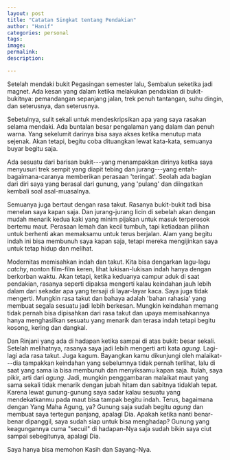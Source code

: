 ```yaml
---
layout: post
title: "Catatan Singkat tentang Pendakian"
author: "Hanif" 
categories: personal
tags: 
image: 
permalink: 
description:

---
```


Setelah mendaki bukit Pegasingan semester lalu, Sembalun seketika jadi magnet. Ada kesan yang dalam ketika melakukan pendakian di bukit-bukitnya: pemandangan sepanjang jalan, trek penuh tantangan, suhu dingin, dan seterusnya, dan seterusnya.

Sebetulnya, sulit sekali untuk mendeskripsikan apa yang saya rasakan selama mendaki. Ada buntalan besar pengalaman yang dalam dan penuh warna. Yang sekelumit darinya bisa saya akses ketika menutup mata sejenak. Akan tetapi, begitu coba dituangkan lewat kata-kata, semuanya buyar begitu saja. 

Ada sesuatu dari barisan bukit---yang menampakkan dirinya ketika saya menyusuri trek sempit yang diapit tebing dan jurang---yang entah-bagaimana-caranya memberikan perasaan 'teringat'. Seolah ada bagian dari diri saya yang berasal dari gunung, yang 'pulang' dan diingatkan kembali soal asal-muasalnya.

Semuanya juga bertaut dengan rasa takut. Rasanya bukit-bukit tadi bisa menelan saya kapan saja. Dan jurang-jurang licin di sebelah akan dengan mudah menarik kedua kaki yang minim pijakan untuk masuk terperosok bertemu maut. Perasaan lemah dan kecil tumbuh, tapi ketiadaan pilihan untuk berhenti akan memaksamu untuk terus berjalan. Alam yang begitu indah ini bisa membunuh saya kapan saja, tetapi mereka mengijinkan saya untuk tetap hidup dan melihat. 

Modernitas memisahkan indah dan takut. Kita bisa dengarkan lagu-lagu *catchy*, nonton film-film keren, lihat lukisan-lukisan indah hanya dengan berkorban waktu. Akan tetapi, ketika keduanya campur aduk di saat pendakian, rasanya seperti dipaksa mengerti kalau keindahan jauh lebih dalam dari sekadar apa yang tersaji di layar-layar kaca. Saya juga tidak mengerti. Mungkin rasa takut dan bahaya adalah 'bahan rahasia' yang membuat segala sesuatu jadi lebih berkesan. Mungkin keindahan memang tidak pernah bisa dipisahkan dari rasa takut dan upaya memisahkannya hanya menghasilkan sesuatu yang menarik dan terasa indah tetapi begitu kosong, kering dan dangkal.

Dan Rinjani yang ada di hadapan ketika sampai di atas bukit: besar sekali. Setelah melihatnya, rasanya saya jadi lebih mengerti arti kata *agung*. Lagi-lagi ada rasa takut. Juga kagum. Bayangkan kamu dikunjungi oleh malaikat---dia tampakkan keindahan yang sebelumnya tidak pernah terlihat, lalu di saat yang sama ia bisa membunuh dan menyiksamu kapan saja. Itulah, saya pikir, arti dari *agung*. Jadi, mungkin penggambaran malaikat maut yang sama sekali tidak menarik dengan jubah hitam dan sabitnya tidaklah tepat. Karena lewat gunung-gunung saya sadar kalau sesuatu yang mendekatkanmu pada maut bisa tampak begitu indah. Terus, bagaimana dengan Yang Maha Agung, ya? Gunung saja sudah begitu *agung* dan membuat saya tertegun panjang, apalagi Dia. Apakah ketika nanti benar-benar dipanggil, saya sudah siap untuk bisa menghadap? Gunung yang keagungannya cuma "secuil" di hadapan-Nya saja sudah bikin saya ciut sampai sebegitunya, apalagi Dia. 

Saya hanya bisa memohon Kasih dan Sayang-Nya.











































